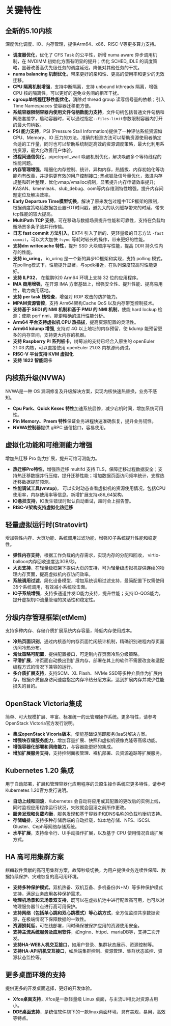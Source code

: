 # 关键特性<a name="ZH-CN_TOPIC_0228254580"></a>

## 全新的5.10内核
深度优化调度、IO、内存管理，提供Arm64、x86、RISC-V等更多算力支持。
-  **调度器优化**，优化了 CFS Task 的公平性，新增 numa aware 异步调用机制，在 NVDIMM 初始化方面有明显的提升；优化 SCHED_IDLE 的调度策略，显著改善高优先级任务的调度延迟，降低对其他任务的干扰。
-  **numa balancing 机制优化**，带来更好的亲和性、更高的使用率和更少的无效迁移。
-  **CPU 隔离机制增强**，支持中断隔离，支持 unbound kthreads 隔离，增强 CPU 核的隔离性，可以更好的避免业务间的相互干扰。
-  **cgroup单线程迁移性能优化**，消除对 thread group 读写信号量的依赖；引入Time Namespaces 使容器迁移更方便。 
-  **系统容器限制容器内使用文件句柄数能力支持**，文件句柄包括普通文件句柄和网络套接字，启动容器时，可以通过指定`--files-limit`参数限制容器内打开的最大句柄数。
-  **PSI 能力支持**，PSI (Pressure Stall Information)提供了一种评估系统资源如 CPU、Memory、IO 压力的方法。准确的检测方法可以帮助资源使用者确定合适的工作量，同时也可以帮助系统制定高效的资源调度策略，最大化利用系统资源，最大化改善用户体验。
-  **进程间通信优化**，pipe/epoll_wait 唤醒机制优化，解决唤醒多个等待线程的性能问题。
-  **内存管理增强**，精细化内存控制、统计，异构内存，热插拔、内存初始化等功能均有改善，并提供更有效的用户控制接口; 热点锁及信号量优化，激进内存规整和碎片整理，优化vmap/vmalloc机制，显著提升内存申请效率提升; KASAN、kmemleak、slub_debug、oom等内存维测特性增强，提升内存问题定位及解决效率。
-  **Early Departure Time模型切换**，解决了原来发包过程中TCP框架的限制，根据调度策略给数据包设置EDT时间戳，避免大的队列缓存带来的时延，带来tcp性能的较大提高。
-  **MultiPath TCP 支持**，可在移动与数据场景提升性能和可靠性，支持在负载均衡场景多条子流并行传输。
-  **日志 fast commit 方法引入**，EXT4 引入了新的、更轻量级的日志方法 `-fast commit`，可以大大加快 `fsync` 等耗时较长的操作，带来更好的性能。
-  **支持dm writecache 特性**，提升 SSD 大块顺序写性能，提高 DDR 持久性内存的性能。
-  **支持 io_uring**， io_uring 是一个新的异步IO框架和实现，支持 polling 模式，在polling模式下，性能提升显著，与spdk接近，在队列深度较高时性能更好。
-  **支持 ILP32**， 在鲲鹏920 Arm64 环境上支持 32 位的应用程序。
-  **IMA 商用增强**，在开源 IMA 方案基础上，增强安全性、提升性能、提高易用性，助力商用落地。
-  **支持 per task 栈检查**，增强对 ROP 攻击的防护能力。
-  **MPAM资源管控**，支持 Arm64架构Cache QoS 以及内存带宽控制技术。
-  **支持基于 SEDI 的 NMI 机制和基于 PMU 的 NMI 机制**，使能 hard lockup 检测；使能 perf nmi，能更精确的进行性能分析。
-  **Arm64 平台支持虚拟机 CPU 热插拔**，提高资源配置的灵活性。
-  **Arm64 kdump 增强**, 支持对 4G 以上地址的内存预留，使 kdump 能预留更多的内存空间，支持更大内存的机器。
-  **支持 Raspberry PI 系列板卡**，树莓派的支持已经合入原生的 openEuler 21.03 内核，可以直接使用 openEuler 21.03 内核源码调试。
-  **RISC-V 平台支持 KVM 虚拟化**
-  **支持 1822 智能网卡**

## 内核热升级(NVWA)
NVWA是一种 OS 漏洞修复及升级解决方案，实现内核快速热替换，业务不感知。
-  **Cpu Park、Quick Kexec 特性**加速系统启停，减少宕机时间，增加系统可用性。
-  **Pin Memory、Pmem 特性**保证业务进程快速准确恢复，提升业务韧性。
-  **NVWA控制器**提供 gRPC 通信接口，容易使用。

## 虚拟化功能和可维测能力增强
增加热迁移 Pro 能力扩展，提升可维可测能力。
-  **热迁移Pro特性**，增强热迁移 multifd 支持 TLS，保障迁移过程数据安全；支持热迁移数据并行压缩，提升迁移性能；增加数据页面访问频率统计，支撑热迁移数据提前预测。
-  **性能调试工具(vmtop)**， 可以实时动态查看虚拟机的资源使用情况，包括CPU使用率，内存使用率等信息。新增扩展支持x86_64架构。
-  **IO悬挂支持**，IO发生错误时默认自动重试，超时会上报告警。
-  **RISC-V架构支持虚拟化热迁移**

## 轻量虚拟运行时(Stratovirt)
增加弹性内存、大页功能、系统调用过滤功能，增强IO子系统提升性能和稳定性。
-  **弹性内存支持**，根据工作负载的内存需求，实现内存的分配和回收， virtio-balloon内存回收速度达3GB/秒。
-  **大页支持**，在轻量级框架下提供大页的支持，可为轻量级虚拟机提供连续的物理内存页面，提高虚拟机内存访问效率。
-  **系统调用过滤**，简化设备模型，增加系统调用过滤支持，最简配置下仅需使用35个系统调用，有效减小系统攻击面。
-  **IO子系统增强**，支持多通道并发IO能力支持，提升性能；支持IO-QOS能力，提升虚拟机IO流量管理的灵活性和稳定性。

## 分级内存管理框架(etMem)
支持多种内存、存储介质扩展系统内存容量，降低内存使用成本。
-  **冷热页面识别**，通过内核态的内存页面忙闲统计机制，精确识别进程内存页面访问冷热分布。
-  **淘汰策略可配置**，提供配置接口，可定制内存页面冷热分级策略。
-  **平滑扩展**，冷页面自动换出到扩展内存，部署在其上的软件不需要改变和适配编程方式的情况下兼容的运行。
-  **多介质扩展支持**，支持SCM、XL Flash、NVMe SSD等多种介质作为扩展内存，根据介质自身访问速度指定内存冷热分层方案，达到扩展内存并减少性能损失的目的。

## OpenStack Victoria集成
简单、可大规模扩展、丰富、标准统一的云管理操作系统。更多特性，请参考OpenStack Victoria官方发行说明。
-  **集成openStack Vicoria版本**，使能基础设施即服务(IaaS)解决方案。
-  **增强块存储服务能力**，增加容量扩展、快照和虚拟机镜像克隆等高级功能。
-  **增强容器化部署和网络能力**，与容器能更好的集成。
-  **增加扩展服务支持**，支持控制面板管理、裸机部署、云资源追踪等扩展服务。

## Kubernetes 1.20 集成
用于自动部署，扩展和管理容器化应用程序的云原生操作系统它更多特性，请参考Kubernetes 1.20官方发行说明。
-  **自动上线和回滚**，Kubernetes 会自动将应用或其配置的更改后的实例上线，同时监视应用程序运行状况，失败就会回滚之前所作更改。
-  **服务发现和负载均衡**，服务发现和基于容器IP和DNS名称的负载均衡机支持。
-  **存储编排**，支持多种存储后端的自动挂载，如本地存储、NFS、iSCSI、Gluster、Ceph等网络存储系统。
-  **水平扩展**，支持命令行、UI手动操作扩展，以及基于 CPU 使用情况自动扩展方式。 

## HA 高可用集群方案
麒麟软件贡献的高可用集群方案，故障秒级切换，为用户提供业务连续性保障、数据持续保护、灾难恢复的高可用环境。
-  **支持多种保护模式**，双机热备、双机互备、多机备份(N+M）等多种保护模式支持，满足业务应用各种保护需求。
-  **物理机场景和云场景双支持**，既可以在虚拟机池中进行配置高可用，也可以对物理服务器节点进行高可用保护。
-  **支持网络（包括单心跳和双心跳模式）等心跳方式**，全方位监控共享数据资源，在极端情况下保障数据的一致性。
-  **资源损耗低**，可在线部署，同时确保被保护应用的资源使用安全。
-  **支持主流系统服务及应用软件**，如nginx、httpd、mariaDB等，支持二次开发。
-  **支持HA-WEB人机交互接口**，如用户登录、集群状态展示、资源控制等。
-  **支持HA-API机机交互接口**，如后端集群控制、资源管理、集群状态监控、资源状态监控等。

## 更多桌面环境的支持
提供更多的开发桌面选择，更好的开发体验。
-  **Xfce桌面支持**，Xfce是一款轻量级 Linux 桌面，与主流UI相比对资源占用小。
-  **DDE桌面支持**，是统信软件旗下的一款linux桌面环境，具有美观，易用，高效等特点。
